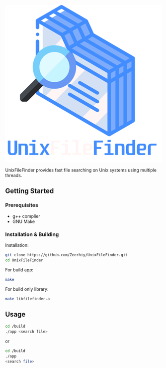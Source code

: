 ![Alt Text](.github/logo.png)


UnixFileFinder provides fast file searching on Unix systems using multiple threads.

## Getting Started

### Prerequisites

- g++ complier
- GNU Make

### Installation & Building

Installation:

```sh
git clone https://github.com/Zeerhiy/UnixFileFinder.git
cd UnixFileFinder
```
For build app:

```sh
make
```

For build only library:

```sh
make libfilefinder.a
```

## Usage

```sh
cd /build
./app <search file>
```
or

```sh
cd /build
./app
<search file>
```


